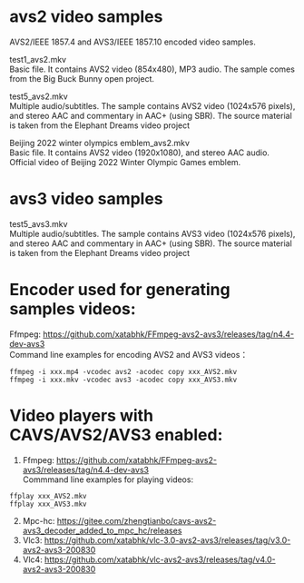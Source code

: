 # avs2 video samples
AVS2/IEEE 1857.4 and AVS3/IEEE 1857.10 encoded video samples.

test1_avs2.mkv<br>
  Basic file. It contains AVS2 video (854x480), MP3 audio. The sample comes from the Big Buck Bunny open project.
 
test5_avs2.mkv<br>
  Multiple audio/subtitles. The sample contains AVS2 video (1024x576 pixels), and stereo AAC and commentary in AAC+ (using SBR). The source material is taken from the Elephant Dreams video project

Beijing 2022 winter olympics emblem_avs2.mkv<br>
  Basic file. It contains AVS2 video (1920x1080), and stereo AAC audio. Official video of Beijing 2022 Winter Olympic Games emblem.

# avs3 video samples
test5_avs3.mkv<br>
  Multiple audio/subtitles. The sample contains AVS3 video (1024x576 pixels), and stereo AAC and commentary in AAC+ (using SBR). The source material is taken from the Elephant Dreams video project

# Encoder used for generating samples videos:
Ffmpeg: https://github.com/xatabhk/FFmpeg-avs2-avs3/releases/tag/n4.4-dev-avs3<br>
Command line examples for encoding AVS2 and AVS3 videos：<br>

```
ffmpeg -i xxx.mp4 -vcodec avs2 -acodec copy xxx_AVS2.mkv
ffmpeg -i xxx.mkv -vcodec avs3 -acodec copy xxx_AVS3.mkv
```

# Video players with CAVS/AVS2/AVS3 enabled:
1.	Ffmpeg: https://github.com/xatabhk/FFmpeg-avs2-avs3/releases/tag/n4.4-dev-avs3<br>
Commmand line examples for playing videos:
```
ffplay xxx_AVS2.mkv
ffplay xxx_AVS3.mkv
```
2.	Mpc-hc: https://gitee.com/zhengtianbo/cavs-avs2-avs3_decoder_added_to_mpc_hc/releases
3.	Vlc3: https://github.com/xatabhk/vlc-3.0-avs2-avs3/releases/tag/v3.0-avs2-avs3-200830
4.	Vlc4: https://github.com/xatabhk/vlc-avs2-avs3/releases/tag/v4.0-avs2-avs3-200830

